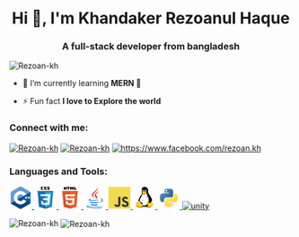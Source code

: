 <h1 align="center">Hi 👋, I'm Khandaker Rezoanul Haque </h1>
<h3 align="center">A full-stack developer from bangladesh</h3>

<p align="left"> <img src="https://komarev.com/ghpvc/?username=Rezoan-kh&label=Profile%20views&color=0e75b6&style=flat" alt="Rezoan-kh" /> </p>

- 🌱 I’m currently learning **MERN 🤣**

- ⚡ Fun fact **I love to Explore the world**

<h3 align="left">Connect with me:</h3>
<p align="left">
<a href="https://www.instagram.com/rezoan_khandaker/" target="blank"><img align="center" src="https://raw.githubusercontent.com/rahuldkjain/github-profile-readme-generator/master/src/images/icons/Social/instagram.svg" alt="Rezoan-kh" height="30" width="40" /></a>
<a href="https://linkedin.com/in/rezoan_khandaker" target="blank"><img align="center" src="https://raw.githubusercontent.com/rahuldkjain/github-profile-readme-generator/master/src/images/icons/Social/linked-in-alt.svg" alt="Rezoan-kh" height="30" width="40" /></a>
<a href="https://fb.com/https://www.facebook.com/rezoan.kh" target="blank"><img align="center" src="https://raw.githubusercontent.com/rahuldkjain/github-profile-readme-generator/master/src/images/icons/Social/facebook.svg" alt="https://www.facebook.com/rezoan.kh" height="30" width="40" /></a>
</p>

<h3 align="left">Languages and Tools:</h3>
<p align="left"> <a href="https://www.w3schools.com/cpp/" target="_blank" rel="noreferrer"> <img src="https://raw.githubusercontent.com/devicons/devicon/master/icons/cplusplus/cplusplus-original.svg" alt="cplusplus" width="40" height="40"/> </a> <a href="https://www.w3schools.com/css/" target="_blank" rel="noreferrer"> <img src="https://raw.githubusercontent.com/devicons/devicon/master/icons/css3/css3-original-wordmark.svg" alt="css3" width="40" height="40"/> </a> <a href="https://www.w3.org/html/" target="_blank" rel="noreferrer"> <img src="https://raw.githubusercontent.com/devicons/devicon/master/icons/html5/html5-original-wordmark.svg" alt="html5" width="40" height="40"/> </a> <a href="https://www.java.com" target="_blank" rel="noreferrer"> <img src="https://raw.githubusercontent.com/devicons/devicon/master/icons/java/java-original.svg" alt="java" width="40" height="40"/> </a> <a href="https://developer.mozilla.org/en-US/docs/Web/JavaScript" target="_blank" rel="noreferrer"> <img src="https://raw.githubusercontent.com/devicons/devicon/master/icons/javascript/javascript-original.svg" alt="javascript" width="40" height="40"/> </a> <a href="https://www.linux.org/" target="_blank" rel="noreferrer"> <img src="https://raw.githubusercontent.com/devicons/devicon/master/icons/linux/linux-original.svg" alt="linux" width="40" height="40"/> </a> <a href="https://www.python.org" target="_blank" rel="noreferrer"> <img src="https://raw.githubusercontent.com/devicons/devicon/master/icons/python/python-original.svg" alt="python" width="40" height="40"/> </a> <a href="https://unity.com/" target="_blank" rel="noreferrer"> <img src="https://www.vectorlogo.zone/logos/unity3d/unity3d-icon.svg" alt="unity" width="40" height="40"/> </a> </p>

<p><img align="left" src="https://github-readme-stats.vercel.app/api/top-langs?username=Rezoan-kh&show_icons=true&locale=en&layout=compact" alt="Rezoan-kh" /></p>

<p>&nbsp;<img align="center" src="https://github-readme-stats.vercel.app/api?username=Rezoan-kh&show_icons=true&locale=en" alt="Rezoan-kh" /></p>
